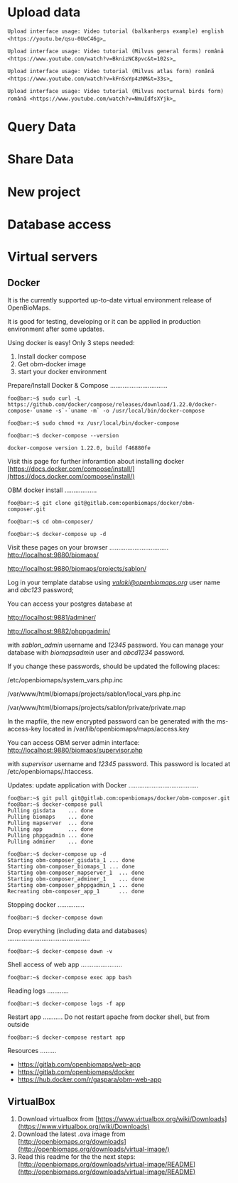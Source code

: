 Upload data
===========
`Upload interface usage: Video tutorial (balkanherps example) english <https://youtu.be/qsu-0UeC46g>`_

`Upload interface usage: Video tutorial (Milvus general forms) română <https://www.youtube.com/watch?v=BknizNC8pvc&t=102s>`_

`Upload interface usage: Video tutorial (Milvus atlas form) română <https://www.youtube.com/watch?v=kFnSxYp4zNM&t=33s>`_

`Upload interface usage: Video tutorial (Milvus nocturnal birds form) română <https://www.youtube.com/watch?v=NmuIdfsXYjk>`_

Query Data
==========

Share Data
==========

New project
===========

Database access
===============

Virtual servers
===============

Docker
------

It is the currently supported up-to-date virtual environment release of OpenBioMaps.

It is good for testing, developing or it can be applied in production environment after some updates.

Using docker is easy! Only 3 steps needed:
1. Install docker compose
2. Get obm-docker image
3. start your docker environment


Prepare/Install Docker & Compose
................................

```console
foo@bar:~$ sudo curl -L https://github.com/docker/compose/releases/download/1.22.0/docker-compose-`uname -s`-`uname -m` -o /usr/local/bin/docker-compose

foo@bar:~$ sudo chmod +x /usr/local/bin/docker-compose

foo@bar:~$ docker-compose --version

docker-compose version 1.22.0, build f46880fe
```

Visit this page for further inforamtion about installing docker
[https://docs.docker.com/compose/install/](https://docs.docker.com/compose/install/)


OBM docker install
..................

```console
foo@bar:~$ git clone git@gitlab.com:openbiomaps/docker/obm-composer.git

foo@bar:~$ cd obm-composer/

foo@bar:~$ docker-compose up -d
```

Visit these pages on your browser
.................................
[http://localhost:9880/biomaps/](http://localhost:9880/biomaps/)

[http://localhost:9880/biomaps/projects/sablon/](http://localhost:9880/biomaps/projects/sablon/)

Log in your template databse using *valaki@openbiomaps.org* user name and *abc123* password;

You can access your postgres database at

[http://localhost:9881/adminer/](http://localhost:9881/adminer/)

[http://localhost:9882/phppgadmin/](http://localhost:9882/phppgadmin/)

with *sablon_admin* username and *12345* password. You can manage your database with *biomapsadmin* user and *abcd1234* password.

If you change these passwords, should be updated the following places:

/etc/openbiomaps/system_vars.php.inc

/var/www/html/biomaps/projects/sablon/local_vars.php.inc

/var/www/html/biomaps/projects/sablon/private/private.map

In the mapfile, the new encrypted password can be generated with the ms-access-key located in /var/lib/openbiomaps/maps/access.key

You can access OBM server admin interface: 
[http://localhost:9880/biomaps/supervisor.php](http://localhost:9880/biomaps/supervisor.php)

with *supervisor* username and *12345* password. This password is located at /etc/openbiomaps/.htaccess.


Updates: update application with Docker
.......................................
```console
foo@bar:~$ git pull git@gitlab.com:openbiomaps/docker/obm-composer.git
foo@bar:~$ docker-compose pull 
Pulling gisdata    ... done
Pulling biomaps    ... done
Pulling mapserver  ... done
Pulling app        ... done
Pulling phppgadmin ... done
Pulling adminer    ... done

foo@bar:~$ docker-compose up -d
Starting obm-composer_gisdata_1 ... done
Starting obm-composer_biomaps_1 ... done
Starting obm-composer_mapserver_1  ... done
Starting obm-composer_adminer_1    ... done
Starting obm-composer_phppgadmin_1 ... done
Recreating obm-composer_app_1      ... done
```

Stopping docker
...............
```console
foo@bar:~$ docker-compose down
```

Drop everything (including data and databases)
..............................................
```console
foo@bar:~$ docker-compose down -v
```

Shell access of web app
.......................
```console
foo@bar:~$ docker-compose exec app bash
```

Reading logs
............
```console
foo@bar:~$ docker-compose logs -f app
```

Restart app
...........
Do not restart apache from docker shell, but from outside
```console
foo@bar:~$ docker-compose restart app
```

Resources
.........
* https://gitlab.com/openbiomaps/web-app
* https://gitlab.com/openbiomaps/docker
* https://hub.docker.com/r/gaspara/obm-web-app

VirtualBox
----------

1. Download virtualbox from [https://www.virtualbox.org/wiki/Downloads](https://www.virtualbox.org/wiki/Downloads)
2. Download the latest .ova image from [http://openbiomaps.org/downloads](http://openbiomaps.org/downloads/virtual-image/)
3. Read this readme for the the next steps: [http://openbiomaps.org/downloads/virtual-image/README](http://openbiomaps.org/downloads/virtual-image/README)
